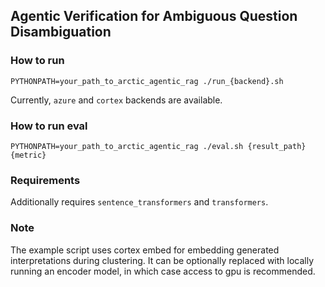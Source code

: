 ## Agentic Verification for Ambiguous Question Disambiguation

### How to run
```
PYTHONPATH=your_path_to_arctic_agentic_rag ./run_{backend}.sh
```
Currently, `azure` and `cortex` backends are available.

### How to run eval
```
PYTHONPATH=your_path_to_arctic_agentic_rag ./eval.sh {result_path} {metric}
```

### Requirements
Additionally requires `sentence_transformers` and `transformers`.

### Note
The example script uses cortex embed for embedding generated interpretations during clustering.
It can be optionally replaced with locally running an encoder model, in which case access to gpu is recommended.
